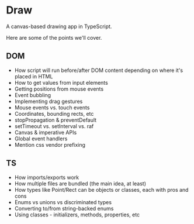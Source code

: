 # Draw

A canvas-based drawing app in TypeScript.

Here are some of the points we'll cover.

## DOM

- How script will run before/after DOM content depending on where it's placed in HTML
- How to get values from input elements
- Getting positions from mouse events
- Event bubbling
- Implementing drag gestures
- Mouse events vs. touch events
- Coordinates, bounding rects, etc
- stopPropagation & preventDefault
- setTimeout vs. setInterval vs. raf
- Canvas & imperative APIs
- Global event handlers
- Mention css vendor prefixing

## TS

- How imports/exports work
- How multiple files are bundled (the main idea, at least)
- How types like Point/Rect can be objects or classes, each with pros and cons
- Enums vs unions vs discriminated types
- Converting to/from string-backed enums
- Using classes - initializers, methods, properties, etc
